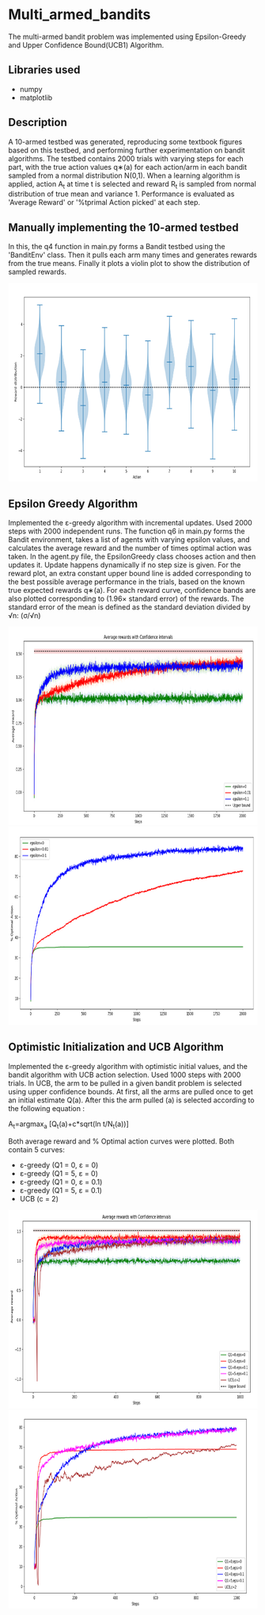 # Multi_armed_bandits

The multi-armed bandit problem was implemented using Epsilon-Greedy and Upper Confidence Bound(UCB1) Algorithm.

## Libraries used
- numpy
- matplotlib

## Description
A 10-armed testbed was generated, reproducing some textbook figures based on this testbed, and performing further experimentation on bandit algorithms. The testbed contains 2000 trials with varying steps for each part, with the true action values q∗(a) for each action/arm in each bandit sampled from a normal distribution N(0,1). When a learning algorithm is applied, action A<sub>t</sub> at time t is selected and reward R<sub>t</sub> is sampled from normal distribution of true mean and variance 1. Performance is evaluated as 'Average Reward' or '%tprimal Action picked' at each step.

## Manually implementing the 10-armed testbed
In this, the q4 function in main.py forms a Bandit testbed using the 'BanditEnv' class. Then it pulls each arm many times and generates rewards from the true means. Finally it plots a violin plot to show the distribution of sampled rewards.

<img src="Images/Reward_distribution.png" alt="Dataset" width="700" height="400">

## Epsilon Greedy Algorithm
Implemented the ε-greedy algorithm with incremental updates. Used 2000 steps with 2000 independent runs. The function q6 in main.py forms the Bandit environment, takes a list of agents with varying epsilon values, and calculates the average reward and the number of times optimal action was taken. In the agent.py file, the EpsilonGreedy class chooses action and then updates it. Update happens dynamically if no step size is given. For the reward plot, an extra constant upper bound line is added corresponding to the best possible average performance in the trials, based on the known true expected rewards q∗(a). 
For each reward curve, confidence bands are also plotted corresponding to (1.96× standard error) of the rewards. The standard error of the mean is defined as the standard deviation divided by √n: (σ/√n)

<img src="Images/e-greedy_reward.png" width="700" height="400">
<img src="Images/e-greedy-action.png" width="700" height="400">

## Optimistic Initialization and UCB Algorithm
Implemented the ε-greedy algorithm with optimistic initial values, and the bandit algorithm with UCB action selection. Used 1000 steps with 2000 trials. In UCB, the arm to be pulled in a given bandit problem is selected using upper confidence bounds. At first, all the arms are pulled once to get an initial estimate Q(a). After this the arm pulled (a) is selected according to the following equation :

A<sub>t</sub>=argmax<sub>a</sub> [Q<sub>t</sub>(a)+c*sqrt(ln t/N<sub>t</sub>(a))] 

Both average reward and % Optimal action curves were plotted. Both contain 5 curves:
- ε-greedy (Q1 = 0, ε = 0)
- ε-greedy (Q1 = 5, ε = 0)
- ε-greedy (Q1 = 0, ε = 0.1)
- ε-greedy (Q1 = 5, ε = 0.1)
- UCB (c = 2)

<img src="Images/ucb-greedy_reward.png" width="700" height="400">
<img src="Images/ucb-greddy_action.png" width="700" height="400">

 
